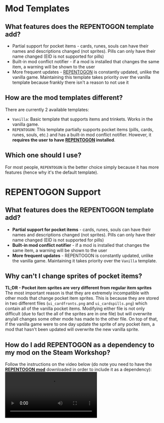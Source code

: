 # Mod Templates

## What features does the REPENTOGON template add?

- Partial support for pocket items - cards, runes, souls can have their names and descriptions changed (not sprites). Pills can only have their name changed (EID is not supported for pills)
- Built-in mod conflict notifier - if a mod is installed that changes the same item, a warning will be shown to the user
- More frequent updates - [REPENTOGON](https://repentogon.com/) is constantly updated, unlike the vanilla game. Maintaining this template takes priority over the vanilla template because frankly there isn't a reason to not use it

## How are the mod templates different?

There are currently 2 available templates:

- `Vanilla`: Basic template that supports items and trinkets. Works in the vanilla game.
- `REPENTOGON`: This template partially supports pocket items (pills, cards, runes, souls, etc.) and has a built-in mod conflict notifier. However, it **requires the user to have [REPENTOGON](https://repentogon.com/) installed**.

## Which one should I use?

For most people, `REPENTOGON` is the better choice simply because it has more features (hence why it's the default template).

# REPENTOGON Support

## What features does the REPENTOGON template add?

- **Partial support for pocket items** - cards, runes, souls can have their names and descriptions changed (not sprites). Pills can only have their name changed (EID is not supported for pills)
- **Built-in mod conflict notifier** - if a mod is installed that changes the same item, a warning will be shown to the user
- **More frequent updates** - REPENTOGON is constantly updated, unlike the vanilla game. Maintaining it takes priority over the `Vanilla` template.

## Why can't I change sprites of pocket items?

**TL;DR - Pocket item sprites are very different from regular item sprites**
The most important reason is that they are extremely incompatible with other mods that change pocket item sprites.
This is because they are stored in two different files (`ui_cardfronts.png` and `ui_cardspills.png`) which contain all of the vanilla pocket items.
Modifying either file is not only difficult (due to fact the all of the sprites are in one file) but will overwrite any/all changes some other mode has made to the other file.
On top of that, if the vanilla game were to one day update the sprite of any pocket item, a mod that hasn't been updated will overwrite the new vanilla sprite.

## How do I add REPENTOGON as a dependency to my mod on the Steam Workshop?

Follow the instructions on the video below (do note you need to have the **[REPENTOGON mod](https://steamcommunity.com/sharedfiles/filedetails/?id=3127536138)** downloaded in order to include it as a dependency):
<video controls class="mt-2" src="https://raw.githubusercontent.com/ddeeddii/eztools/main/static/ezitems/mod-dependency.mp4" type="video/mp4" /></video>
